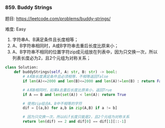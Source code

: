 ### 859. Buddy Strings

题目:
<https://leetcode.com/problems/buddy-strings/>


难度:   Easy

1. 字符串A、B满足条件且长度相等；
2. A、B字符串相同时，A或B字符串去重后长度比原来小；
3. A、B字符串不相同的位置字符zip成元组放在列表中，因为只交换一次，所以列表长度必为2，且2个元组为对称关系；


```python
class Solution:
    def buddyStrings(self, A: str, B: str) -> bool:
        # A和B长度满足条件且必须相等，不相等返回false
        if len(A)<=2000 and len(B)<=2000 and len(A)!=len(B) : return False

        # A和B相同时，如果A去重后长度比原来小，返回True
        if A == B and len(set(A)) < len(A): return True

        # 使用zip组合A、B中不相等的字符
        dif = [(a,b) for a,b in zip(A,B) if a != b]

        # 因为只交换一次，所以dif长度只能是2，且2个元组为对称关系
        return len(dif) == 2 and dif[0] == dif[1][::-1]
```

